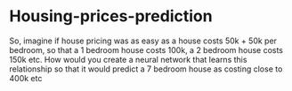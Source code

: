 # Housing-prices-prediction

So, imagine if house pricing was as easy as a house costs 50k + 50k per bedroom, so that a 1 bedroom house costs 100k, a 2 bedroom house costs 150k etc.
How would you create a neural network that learns this relationship so that it would predict a 7 bedroom house as costing close to 400k etc
